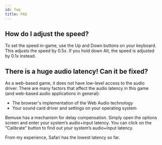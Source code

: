```yaml
---
id: faq
title: FAQ
---
```


## How do I adjust the speed?

To set the speed in-game, use the Up and Down buttons on your keyboard.
This adjusts the speed by 0.5x. If you hold down Alt, the speed is
adjusted by 0.1x instead.

## There is a huge audio latency\! Can it be fixed?

As a web-based game, it does not have low-level access to the audio
driver. There are many factors that affect the audio latency in this
game (and web-based audio applications in general):

- The browser's implementation of the Web Audio technology
- Your sound card driver and settings on your operating system

Bemuse has a mechanism for delay compensation. Simply open the options
screen and enter your system’s audio+input latency. You can click on the
“Calibrate” button to find out your system’s audio+input latency.

From my experience, Safari has the lowest latency so far.
